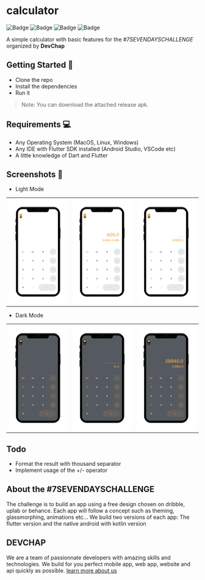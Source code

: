 # calculator

![Badge](https://img.shields.io/badge/build-passing-success) ![Badge](https://img.shields.io/badge/license-MIT-green) ![Badge](https://img.shields.io/badge/dart-v2.16.1-blue) ![Badge](https://img.shields.io/badge/flutter-v2.10.3-blue)

A simple calculator with basic features for the _#7SEVENDAYSCHALLENGE_ organized by **DevChap**

## Getting Started :rocket:

- Clone the repo
- Install the dependencies
- Run it

> Note: You can download the attached release apk.

## Requirements :computer:

- Any Operating System (MacOS, Linux, Windows)
- Any IDE with Flutter SDK installed (Android Studio, VSCode etc)
- A little knowledge of Dart and Flutter

## Screenshots 📸

- Light Mode

|                |                         |                      |
|----------------|-------------------------------|-----------------------------|
|![](./screenshots/light-1.png)|![](./screenshots/light-2.png)|![](./screenshots/light-3.png)            |

- Dark Mode

|                |                         |                      |
|----------------|-------------------------------|-----------------------------|
|![](./screenshots/dark-1.png)|![](./screenshots/dark-2.png)|![](./screenshots/dark-3.png)            |



## Todo
- Format the result with thousand separator
- Implement usage of the +/- operator

## About the #7SEVENDAYSCHALLENGE

  The challenge is to build an app using a free design chosen on dribble, uplab or behance. Each app will follow a concept such as theming, glassmorphing, animations etc...
  We build two versions of each  app: The flutter version and the native android with kotlin version


## DEVCHAP

  We are a team of passionnate developers with amazing skills and technologies. We build for you perfect mobile app, web app, website and api quickly as possible.
  [learn more about us](DEVCHAP_README.md)